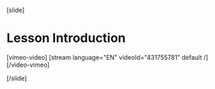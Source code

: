 [slide]
# Lesson Introduction

[vimeo-video]
[stream language="EN" videoId="431755781" default /]
[/video-vimeo]

[/slide]